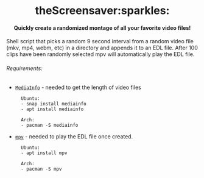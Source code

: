 
<h1 align="center">theScreensaver:sparkles:</h1>

#### <p align="center">Quickly create a randomized montage of all your favorite video files!</p>


Shell script that picks a random 9 second interval from a random video file (mkv, mp4, webm, etc) in a directory and appends it to an EDL file. After 100 clips have been randomly selected mpv will automatically play the EDL file.


###### Requirements:
- [`MediaInfo`](https://github.com/MediaArea/MediaInfo) - needed to get the length of video files

        Ubuntu:
        - snap install mediainfo
        - apt install mediainfo
        
        Arch:
        - pacman -S mediainfo

- [`mpv`](https://github.com/mpv-player/mpv) - needed to play the EDL file once created.

        Ubuntu:
        - apt install mpv
        
        Arch:
        - pacman -S mpv


